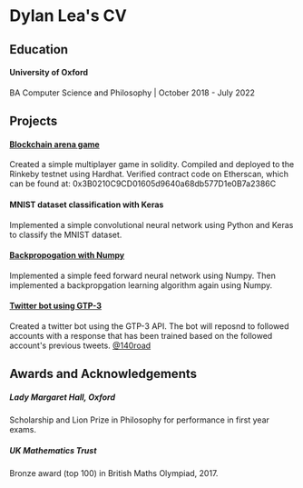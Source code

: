 # **Dylan Lea's CV**

## Education
#### University of Oxford
BA Computer Science and Philosophy | October 2018 - July 2022

## Projects
#### [Blockchain arena game](https://github.com/DylanCantCode/blockchain-arena-game)
Created a simple multiplayer game in solidity. Compiled and deployed to the Rinkeby testnet using Hardhat. Verified contract code on Etherscan, which can be found at: 0x3B0210C9CD01605d9640a68db577D1e0B7a2386C

#### MNIST dataset classification with Keras
Implemented a simple convolutional neural network using Python and Keras to classify the MNIST dataset.

#### [Backpropogation with Numpy](https://github.com/DylanCantCode/NeuralNetwork)
Implemented a simple feed forward neural network using Numpy. Then implemented a backpropgation learning algorithm again using Numpy.

#### [Twitter bot using GTP-3](https://github.com/DylanCantCode/140road)
Created a twitter bot using the GTP-3 API. The bot will reposnd to followed accounts with a response that has been trained based on the followed account's previous tweets. [@140road](https://twitter.com/140Road)

## Awards and Acknowledgements
##### Lady Margaret Hall, Oxford
Scholarship and Lion Prize in Philosophy for performance in first year exams.
##### UK Mathematics Trust
Bronze award (top 100) in British Maths Olympiad, 2017.


